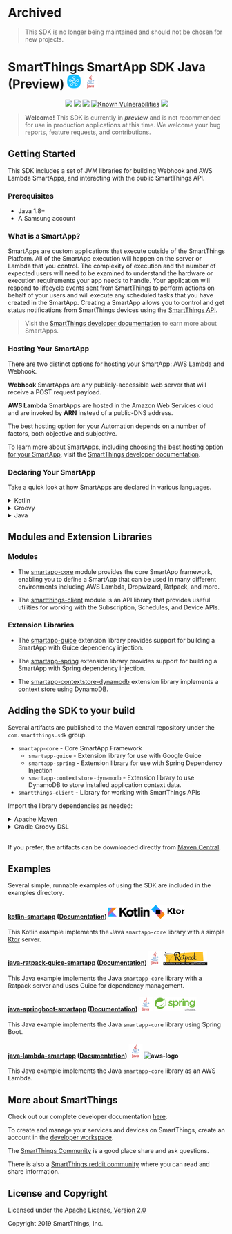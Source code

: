 # Archived

> This SDK is no longer being maintained and should not be chosen for new projects.

# SmartThings SmartApp SDK Java (Preview) ![SmartThings](docs/smartthings-logo.png) ![Java](docs/java-logo.png)

<p align="center">
<a href="https://search.maven.org/search?q=g:%22com.smartthings.sdk%22"><img src="https://img.shields.io/maven-central/v/com.smartthings.sdk/smartapp-core.svg?label=Maven%20Central" /></a>
<a href="https://circleci.com/gh/SmartThingsCommunity/smartapp-sdk-java/tree/master"><img src="https://circleci.com/gh/SmartThingsCommunity/smartapp-sdk-java/tree/master.svg?style=svg&circle-token=21da1691c64a0b734e55ada5d591b477347a2936" /></a>
<a href="https://codecov.io/gh/SmartThingsCommunity/smartapp-sdk-java"><img src="https://codecov.io/gh/SmartThingsCommunity/smartapp-sdk-java/branch/master/graph/badge.svg?token=Zy5sgPRzLd"></a>
<a href="https://snyk.io/test/github/SmartThingsCommunity/smartapp-sdk-java"><img src="https://snyk.io/test/github/SmartThingsCommunity/smartapp-sdk-java/badge.svg" alt="Known Vulnerabilities" data-canonical-src="https://snyk.io/test/github/SmartThingsCommunity/smartapp-sdk-java" style="max-width:100%;"></a>
    <a href="https://smartthingsdev.slack.com/messages/CG8D8PS6B"><img src="https://badgen.net/badge//smartthingsdev?icon=slack" /></a>
</p>

> **Welcome!**  This SDK is currently in _**preview**_ and is not recommended for use in production applications at this time. We welcome your bug reports, feature requests, and contributions.

## Getting Started

This SDK includes a set of JVM libraries for building Webhook and AWS Lambda SmartApps, and interacting with the public SmartThings API.

### Prerequisites

* Java 1.8+
* A Samsung account

### What is a SmartApp?

SmartApps are custom applications that execute outside of the SmartThings Platform. All of the SmartApp execution will happen on the server or Lambda that you control. The complexity of execution and the number of expected users will need to be examined to understand the hardware or execution requirements your app needs to handle. Your application will respond to lifecycle events sent from SmartThings to perform actions on behalf of your users and will execute any scheduled tasks that you have created in the SmartApp. Creating a SmartApp allows you to control and get status notifications from SmartThings devices using the [SmartThings API](https://developer-preview.smartthings.com/api/public#section/Overview).

> Visit the [SmartThings developer documentation](https://developer-preview.smartthings.com/docs/connected-services/smartapp-basics) to earn more about SmartApps.

### Hosting Your SmartApp

There are two distinct options for hosting your SmartApp: AWS Lambda and Webhook.

**Webhook** SmartApps are any publicly-accessible web server that will receive a POST request payload.

**AWS Lambda** SmartApps are hosted in the Amazon Web Services cloud and are invoked by **ARN** instead of a public-DNS address.

The best hosting option for your Automation depends on a number of factors, both objective and subjective.

To learn more about SmartApps, including [choosing the best hosting option for your SmartApp](https://developer-preview.smartthings.com/docs/connected-services/hosting/choose-a-solution), visit the [SmartThings developer documentation](https://developer-preview.smartthings.comd).

### Declaring Your SmartApp

Take a quick look at how SmartApps are declared in various languages.

<details>
<summary>Kotlin</summary>

```kotlin
package app

val smartApp: SmartApp = SmartApp.of { spec ->
    spec
        .configuration(Configuration())
        .install {
            Response.ok(InstallResponseData())
        }
        .update {
            Response.ok(UpdateResponseData())
        }
        .event {
            Response.ok(EventResponseData())
        }
        .uninstall {
            Response.ok(UninstallResponseData())
        }
}

fun Application.main() {
    install(Routing) {
        post("/smartapp") {
            call.respond(smartApp.execute(call.receive()))
        }
    }
}

```

</details>

<details>
<summary>Groovy</summary>

```groovy
    SmartApp smartApp = SmartApp.of { spec ->
        spec
            .install({ req ->
                // create subscriptions
                Response.ok()
            })
            .update({ req ->
                // delete subscriptions
                // create subscriptions
                Response.ok()
            })
            .configuration({ req ->
                ConfigurationResponseData data = ...// build config
                Response.ok(data)
            })
            .event(EventHandler.of { eventSpec ->
                eventSpec
                    .onSubscription("switch", { event ->
                       // do something
                    })
                    .onSchedule("nightly", { event ->
                       // do something
                    })
                    .onEvent(
                        { event ->
                            // test event
                            true
                        },
                        { event ->
                            // do something
                        }
                    )
            })
    }
```

</details>

<details>
<summary>Java</summary>

```java
    private final SmartApp smartApp = SmartApp.of(spec ->
        spec
            .install(request -> {
                return Response.ok();
            })
            .update(request -> {
                return Response.ok(UpdateResponseData.newInstance());
            })
            .configuration(request -> {
                return Response.ok(ConfigurationReponseData.newInstance());
            })
            .event(request -> {
                EventData eventData = request.getEventData();
                EventHandler.of(eventSpec ->
                        eventSpec
                                .onEvent(event -> {
                                    // when this predicate is true...
                                    return true;
                                }, event -> {
                                    // ...do something with event
                                })
                                .onSchedule("nightly", event -> {
                                    // do something
                                })
                                .onSubscription("switch", event -> {
                                    // do something
                                })
                );
                return Response.ok(EventResponseData.newInstance());
            })
        );
```

</details>

## Modules and Extension Libraries

### Modules

- The [smartapp-core](/smartapp-core) module provides the core SmartApp framework, enabling you to define a SmartApp that can be used in many different environments including AWS Lambda, Dropwizard, Ratpack, and more.

- The [smartthings-client](/smartthings-client) module is an API library that provides useful utilities for working with the Subscription, Schedules, and Device APIs.

### Extension Libraries

- The [smartapp-guice](/smartapp-guice) extension library provides support for building a SmartApp with Guice dependency injection.

- The [smartapp-spring](/smartapp-spring) extension library provides support for building a SmartApp with Spring dependency injection.

- The [smartapp-contextstore-dynamodb](/smartapp-contextstore-dynamodb) extension library implements a [context store](smartapp-core/README.md#context-store) using DynamoDB.

## Adding the SDK to your build

Several artifacts are published to the Maven central repository under the `com.smartthings.sdk` group.

* `smartapp-core` - Core SmartApp Framework
  * `smartapp-guice` - Extension library for use with Google Guice
  * `smartapp-spring` - Extension library for use with Spring Dependency Injection
  * `smartapp-contextstore-dynamodb` - Extension library to use DynamoDB to
    store installed application context data.
* `smartthings-client` - Library for working with SmartThings APIs

Import the library dependencies as needed:

<details>
    <summary>Apache Maven</summary>

```xml
<dependency>
  <groupId>com.smartthings.sdk</groupId>
  <artifactId>smartapp-core</artifactId>
  <version>0.0.4-PREVIEW</version>
  <type>pom</type>
</dependency>
```

</details>

<details>
    <summary>Gradle Groovy DSL</summary>

```groovy
implementation 'com.smartthings.sdk:smartapp-core:0.0.4-PREVIEW'
```

</details>
<br>

If you prefer, the artifacts can be downloaded directly from [Maven Central](https://search.maven.org/search?q=g:com.smarrthings.sdk).

## Examples

Several simple, runnable examples of using the SDK are included in the examples directory.

#### [kotlin-smartapp](examples/kotlin-smartapp) ([Documentation](examples/kotlin-smartapp/README.md)) ![kotlin-logo](docs/kotlin-logo.png) ![ktor-logo](docs/ktor-logo.png)
This Kotlin example implements the Java `smartapp-core` library with a simple [Ktor](https://ktor.io/) server.

#### [java-ratpack-guice-smartapp](examples/java-ratpack-guice-smartapp) ([Documentation](examples/java-ratpack-guice-smartapp/README.md)) ![java-logo](docs/java-logo.png) ![ratpack-logo](docs/ratpack-logo.png)
This Java example implements the Java `smartapp-core` library with a Ratpack server and uses Guice for dependency management.

#### [java-springboot-smartapp](examples/java-springboot-smartapp) ([Documentation](examples/java-springboot-smartapp/README.md)) ![java-logo](docs/java-logo.png) ![spring-logo](docs/spring-logo.png)
This Java example implements the Java `smartapp-core` library using Spring Boot.

#### [java-lambda-smartapp](examples/java-lambda-smartapp) ([Documentation](examples/java-lambda-smartapp/README.md)) ![java-logo](docs/java-logo.png) ![aws-logo](docs/aws-logo.png)
This Java example implements the Java `smartapp-core` library as an AWS Lambda.

## More about SmartThings

Check out our complete developer documentation [here](https://developer-preview.smartthings.com).

To create and manage your services and devices on SmartThings, create an account in the
[developer workspace](https://devworkspace.developer.samsung.com/).

The [SmartThings Community](https://community.smartthings.com/c/developers/) is a good place share and
ask questions.

There is also a [SmartThings reddit community](https://www.reddit.com/r/SmartThings/) where you
can read and share information.

## License and Copyright

Licensed under the [Apache License, Version 2.0](https://www.apache.org/licenses/LICENSE-2.0)

Copyright 2019 SmartThings, Inc.
